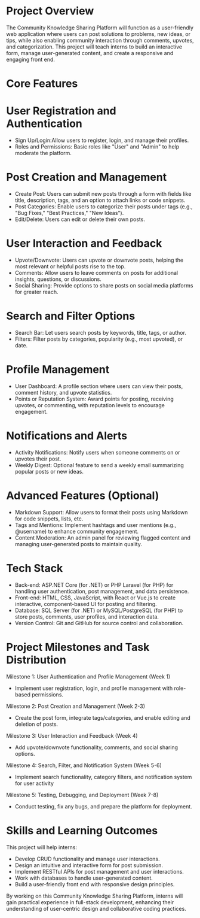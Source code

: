# Project Overview

The Community Knowledge Sharing Platform will function as a user-friendly web application where users can post
solutions to problems, new ideas, or tips, while also enabling community interaction through comments, upvotes, and
categorization. This project will teach interns to build an interactive form, manage user-generated content, and create a
responsive and engaging front end.

# Core Features
# User Registration and Authentication
- Sign Up/Login:Allow users to register, login, and manage their profiles.
- Roles and Permissions: Basic roles like "User" and "Admin" to help moderate the platform.

# Post Creation and Management
- Create Post: Users can submit new posts through a form with fields like title, description, tags, and an option to attach links or code snippets.
- Post Categories: Enable users to categorize their posts under tags (e.g., "Bug Fixes," "Best Practices," "New Ideas").
- Edit/Delete: Users can edit or delete their own posts.

# User Interaction and Feedback
- Upvote/Downvote: Users can upvote or downvote posts, helping the most relevant or helpful posts rise to the top.
- Comments: Allow users to leave comments on posts for additional insights, questions, or discussions.
- Social Sharing: Provide options to share posts on social media platforms for greater reach.

# Search and Filter Options
- Search Bar: Let users search posts by keywords, title, tags, or author.
- Filters: Filter posts by categories, popularity (e.g., most upvoted), or date.

# Profile Management
- User Dashboard: A profile section where users can view their posts, comment history, and upvote statistics.
- Points or Reputation System: Award points for posting, receiving upvotes, or commenting, with reputation levels to encourage engagement.

# Notifications and Alerts
- Activity Notifications: Notify users when someone comments on or upvotes their post.
- Weekly Digest: Optional feature to send a weekly email summarizing popular posts or new ideas.

# Advanced Features (Optional)
- Markdown Support: Allow users to format their posts using Markdown for code snippets, lists, etc.
- Tags and Mentions: Implement hashtags and user mentions (e.g., @username) to enhance community engagement.
- Content Moderation: An admin panel for reviewing flagged content and managing user-generated posts to maintain quality.

# Tech Stack
- Back-end: ASP.NET Core (for .NET) or PHP Laravel (for PHP) for handling user authentication, post management, and data persistence.
- Front-end: HTML, CSS, JavaScript, with React or Vue.js to create interactive, component-based UI for posting and filtering.
- Database: SQL Server (for .NET) or MySQL/PostgreSQL (for PHP) to store posts, comments, user profiles, and interaction data.
- Version Control: Git and GitHub for source control and collaboration.

# Project Milestones and Task Distribution
Milestone 1: User Authentication and Profile Management (Week 1)
- Implement user registration, login, and profile management with role-based permissions.

Milestone 2: Post Creation and Management (Week 2-3)
- Create the post form, integrate tags/categories, and enable editing and deletion of posts.

Milestone 3: User Interaction and Feedback (Week 4)
- Add upvote/downvote functionality, comments, and social sharing options.

Milestone 4: Search, Filter, and Notification System (Week 5-6)
- Implement search functionality, category filters, and notification system for user activity

Milestone 5: Testing, Debugging, and Deployment (Week 7-8)
- Conduct testing, fix any bugs, and prepare the platform for deployment.

# Skills and Learning Outcomes
This project will help interns:
- Develop CRUD functionality and manage user interactions.
- Design an intuitive and interactive form for post submission.
- Implement RESTful APIs for post management and user interactions.
- Work with databases to handle user-generated content.
- Build a user-friendly front end with responsive design principles.

By working on this Community Knowledge Sharing Platform, interns will gain practical experience in full-stack
development, enhancing their understanding of user-centric design and collaborative coding practices.
